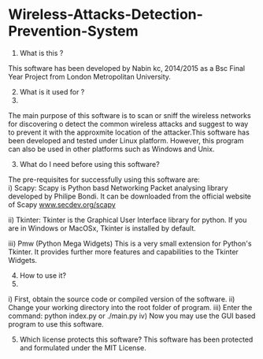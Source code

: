Wireless-Attacks-Detection-Prevention-System
============================================


1.	What is this ?

This software has been developed by Nabin kc, 2014/2015 as a Bsc Final Year Project from London Metropolitan University.

2. What is it used for ?
3. 
The main purpose of this software is to scan or sniff the wireless networks for discovering o detect the common wireless attacks and suggest to way to prevent it with the approxmite location of the attacker.This software has been developed and tested under Linux platform. However, this program can also be used in other platforms such as Windows and Unix.

3. What do I need before using this software?

The pre-requisites for successfully using this software are:	
i)		Scapy:
		Scapy is Python basd Networking Packet analysing library developed by Philipe Bondi. It can be downloaded from the official website of Scapy
		www.secdev.org/scapy
	
ii)		Tkinter:
		Tkinter is the Graphical User Interface library for python. If you are in Windows or MacOSx, Tkinter is installed by default.
	
iii) 	Pmw (Python Mega Widgets)
		This is a very small extension for Python's Tkinter. It provides further more features and capabilities to the Tkinter Widgets.
	
4. How to use it? 
5. 
i)		First, obtain the source code or compiled version of the software. 
ii)		Change your working directory into the root folder of program.
iii)	Enter the command: python index.py or ./main.py
iv)		Now you may use the GUI based program to use this software.

5.	Which license protects this software?
This software has been protected and formulated under the MIT License.

